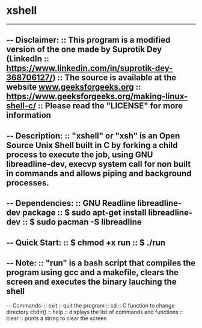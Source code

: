 # xshell
----
-- Disclaimer:
:: This program is a modified version of the one made by Suprotik Dey (LinkedIn :: https://www.linkedin.com/in/suprotik-dey-368706127/)
:: The source is available at the website www.geeksforgeeks.org :: https://www.geeksforgeeks.org/making-linux-shell-c/
:: Please read the "LICENSE" for more information
----
-- Description:
:: "xshell" or "xsh" is an Open Source Unix Shell built in C by forking a child process to execute the job, using GNU libreadline-dev, execvp system call for non built in commands and allows piping and background processes.
----
-- Dependencies:
:: GNU Readline libreadline-dev package
:: $ sudo apt-get install libreadline-dev
:: $ sudo pacman -S libreadline
----
-- Quick Start:
:: $ chmod +x run
:: $ ./run
----
-- Note:
:: "run" is a bash script that compiles the program using gcc and a makefile, clears the screen and executes the binary lauching the shell
----
-- Commands:
:: exit :: quit the program
:: cd :: C function to change directory chdir()
:: help :: displays the list of commands and functions
:: clear :: prints a string to clear the screen
